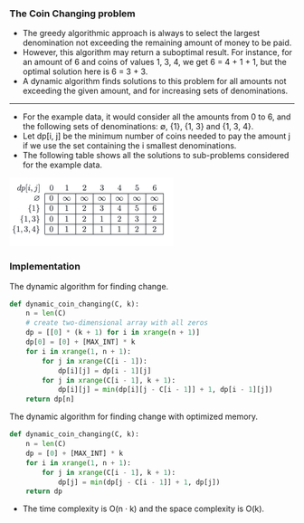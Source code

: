 ### The Coin Changing problem
- The greedy algorithmic approach is always to select the largest denomination not exceeding the remaining amount of money to be paid. 
- However, this algorithm may return a suboptimal result. For instance, for an amount of 6 and coins of values 1, 3, 4, we get 6 = 4 + 1 + 1, but the optimal solution here is 6 = 3 + 3.
- A dynamic algorithm finds solutions to this problem for all amounts not exceeding the given amount, and for increasing sets of denominations. 
---
- For the example data, it would consider all the amounts from 0 to 6, and the following sets of denominations: ∅, {1}, {1, 3} and {1, 3, 4}. 
- Let dp[i, j] be the minimum number of coins needed to pay the amount j if we use the set containing the i smallest denominations. 
- The following table shows all the solutions to sub-problems considered for the example data.

![alt text](image1.png)

### Implementation
The dynamic algorithm for finding change.
```python
def dynamic_coin_changing(C, k):
	n = len(C)
	# create two-dimensional array with all zeros
	dp = [[0] * (k + 1) for i in xrange(n + 1)]
	dp[0] = [0] + [MAX_INT] * k
	for i in xrange(1, n + 1):
		for j in xrange(C[i - 1]):
			dp[i][j] = dp[i - 1][j]
		for j in xrange(C[i - 1], k + 1):
			dp[i][j] = min(dp[i][j - C[i - 1]] + 1, dp[i - 1][j])
	return dp[n]
```

The dynamic algorithm for finding change with optimized memory.
```python
def dynamic_coin_changing(C, k):
	n = len(C)
	dp = [0] + [MAX_INT] * k
	for i in xrange(1, n + 1):
		for j in xrange(C[i - 1], k + 1):
			dp[j] = min(dp[j - C[i - 1]] + 1, dp[j])
	return dp
```
- The time complexity is O(n · k) and the space complexity is O(k).